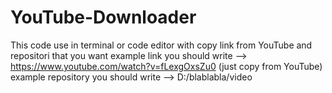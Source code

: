 # YouTube-Downloader
This code use in terminal or code editor with copy link from YouTube and repositori that you want
example link you should write --> https://www.youtube.com/watch?v=fLexgOxsZu0 (just copy from YouTube)
example repository you should write --> D:/blablabla/video
